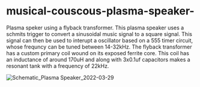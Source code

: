 # musical-couscous-plasma-speaker-
Plasma speker using a flyback transformer.
This plasma speaker uses a schmits trigger to convert a sinusoidal music signal to a square signal. This signal can then be used to interupt a oscillator based on a 555 timer circuit, whose frequncy can be tuned between 14-32kHz.
The flyback transformer has a custom primary coil wound on its exposed ferrite core. This coil has an inductance of around 170uH and along with 3x0.1uf capacitors makes a resonant tank with a frequency of 22kHz.


![Schematic_Plasma Speaker_2022-03-29](https://user-images.githubusercontent.com/102617342/160681607-e288f972-2871-4971-aeda-0b0587475976.png)
